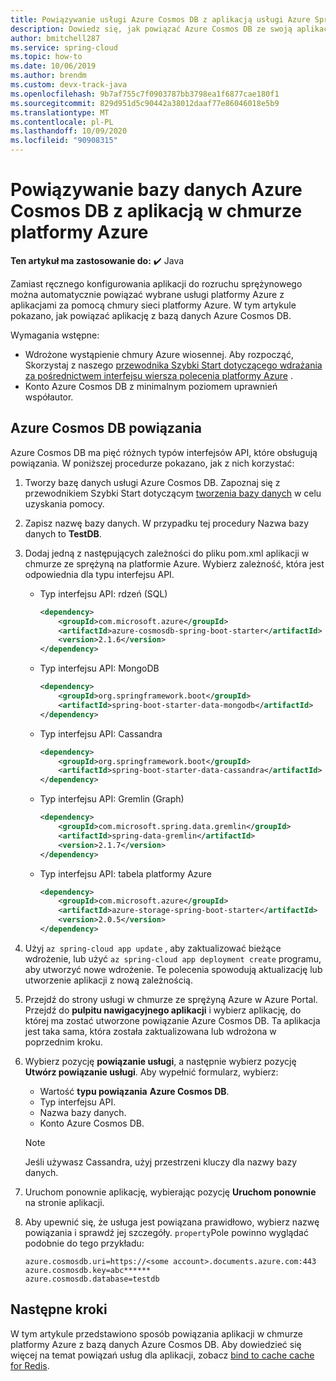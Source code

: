 ```yaml
---
title: Powiązywanie usługi Azure Cosmos DB z aplikacją usługi Azure Spring Cloud
description: Dowiedz się, jak powiązać Azure Cosmos DB ze swoją aplikacją w chmurze platformy Azure
author: bmitchell287
ms.service: spring-cloud
ms.topic: how-to
ms.date: 10/06/2019
ms.author: brendm
ms.custom: devx-track-java
ms.openlocfilehash: 9b7af755c7f0903787bb3798ea1f6877cae180f1
ms.sourcegitcommit: 829d951d5c90442a38012daaf77e86046018e5b9
ms.translationtype: MT
ms.contentlocale: pl-PL
ms.lasthandoff: 10/09/2020
ms.locfileid: "90908315"
---
```

# <a name="bind-an-azure-cosmos-db-database-to-your-azure-spring-cloud-application"></a>Powiązywanie bazy danych Azure Cosmos DB z aplikacją w chmurze platformy Azure

**Ten artykuł ma zastosowanie do:** ✔️ Java

Zamiast ręcznego konfigurowania aplikacji do rozruchu sprężynowego można automatycznie powiązać wybrane usługi platformy Azure z aplikacjami za pomocą chmury sieci platformy Azure. W tym artykule pokazano, jak powiązać aplikację z bazą danych Azure Cosmos DB.

Wymagania wstępne:

* Wdrożone wystąpienie chmury Azure wiosennej. Aby rozpocząć, Skorzystaj z naszego [przewodnika Szybki Start dotyczącego wdrażania za pośrednictwem interfejsu wiersza polecenia platformy Azure](spring-cloud-quickstart.md) .
* Konto Azure Cosmos DB z minimalnym poziomem uprawnień współautor.

## <a name="bind-azure-cosmos-db"></a>Azure Cosmos DB powiązania

Azure Cosmos DB ma pięć różnych typów interfejsów API, które obsługują powiązania. W poniższej procedurze pokazano, jak z nich korzystać:

1. Tworzy bazę danych usługi Azure Cosmos DB. Zapoznaj się z przewodnikiem Szybki Start dotyczącym [tworzenia bazy danych](https://docs.microsoft.com/azure/cosmos-db/create-cosmosdb-resources-portal) w celu uzyskania pomocy. 

1. Zapisz nazwę bazy danych. W przypadku tej procedury Nazwa bazy danych to **TestDB**.

1. Dodaj jedną z następujących zależności do pliku pom.xml aplikacji w chmurze ze sprężyną na platformie Azure. Wybierz zależność, która jest odpowiednia dla typu interfejsu API.

    * Typ interfejsu API: rdzeń (SQL)

      ```xml
      <dependency>
          <groupId>com.microsoft.azure</groupId>
          <artifactId>azure-cosmosdb-spring-boot-starter</artifactId>
          <version>2.1.6</version>
      </dependency>
      ```

    * Typ interfejsu API: MongoDB

      ```xml
      <dependency>
          <groupId>org.springframework.boot</groupId>
          <artifactId>spring-boot-starter-data-mongodb</artifactId>
      </dependency>
      ```

    * Typ interfejsu API: Cassandra

      ```xml
      <dependency>
          <groupId>org.springframework.boot</groupId>
          <artifactId>spring-boot-starter-data-cassandra</artifactId>
      </dependency>
      ```

    * Typ interfejsu API: Gremlin (Graph)

      ```xml
      <dependency>
          <groupId>com.microsoft.spring.data.gremlin</groupId>
          <artifactId>spring-data-gremlin</artifactId>
          <version>2.1.7</version>
      </dependency>
      ```

    * Typ interfejsu API: tabela platformy Azure

      ```xml
      <dependency>
          <groupId>com.microsoft.azure</groupId>
          <artifactId>azure-storage-spring-boot-starter</artifactId>
          <version>2.0.5</version>
      </dependency>
      ```

1. Użyj `az spring-cloud app update` , aby zaktualizować bieżące wdrożenie, lub użyć `az spring-cloud app deployment create` programu, aby utworzyć nowe wdrożenie. Te polecenia spowodują aktualizację lub utworzenie aplikacji z nową zależnością.

1. Przejdź do strony usługi w chmurze ze sprężyną Azure w Azure Portal. Przejdź do **pulpitu nawigacyjnego aplikacji** i wybierz aplikację, do której ma zostać utworzone powiązanie Azure Cosmos DB. Ta aplikacja jest taka sama, która została zaktualizowana lub wdrożona w poprzednim kroku.

1. Wybierz pozycję **powiązanie usługi**, a następnie wybierz pozycję **Utwórz powiązanie usługi**. Aby wypełnić formularz, wybierz:
   * Wartość **typu powiązania** **Azure Cosmos DB**.
   * Typ interfejsu API.
   * Nazwa bazy danych.
   * Konto Azure Cosmos DB.

    > [!NOTE]
    > Jeśli używasz Cassandra, użyj przestrzeni kluczy dla nazwy bazy danych.

1. Uruchom ponownie aplikację, wybierając pozycję **Uruchom ponownie** na stronie aplikacji.

1. Aby upewnić się, że usługa jest powiązana prawidłowo, wybierz nazwę powiązania i sprawdź jej szczegóły. `property`Pole powinno wyglądać podobnie do tego przykładu:

    ```
    azure.cosmosdb.uri=https://<some account>.documents.azure.com:443
    azure.cosmosdb.key=abc******
    azure.cosmosdb.database=testdb
    ```

## <a name="next-steps"></a>Następne kroki

W tym artykule przedstawiono sposób powiązania aplikacji w chmurze platformy Azure z bazą danych Azure Cosmos DB. Aby dowiedzieć się więcej na temat powiązań usług dla aplikacji, zobacz [bind to cache cache for Redis](spring-cloud-tutorial-bind-redis.md).
